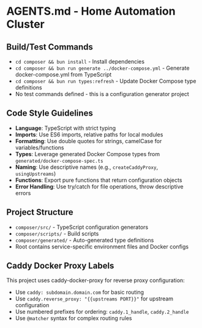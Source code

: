 # AGENTS.md - Home Automation Cluster

## Build/Test Commands
- `cd composer && bun install` - Install dependencies
- `cd composer && bun run generate ../docker-compose.yml` - Generate docker-compose.yml from TypeScript
- `cd composer && bun run types:refresh` - Update Docker Compose type definitions
- No test commands defined - this is a configuration generator project

## Code Style Guidelines
- **Language**: TypeScript with strict typing
- **Imports**: Use ES6 imports, relative paths for local modules
- **Formatting**: Use double quotes for strings, camelCase for variables/functions
- **Types**: Leverage generated Docker Compose types from `generated/docker-compose-spec.ts`
- **Naming**: Use descriptive names (e.g., `createCaddyProxy`, `usingUpstreams`)
- **Functions**: Export pure functions that return configuration objects
- **Error Handling**: Use try/catch for file operations, throw descriptive errors

## Project Structure
- `composer/src/` - TypeScript configuration generators
- `composer/scripts/` - Build scripts
- `composer/generated/` - Auto-generated type definitions
- Root contains service-specific environment files and Docker configs

## Caddy Docker Proxy Labels
This project uses caddy-docker-proxy for reverse proxy configuration:
- Use `caddy: subdomain.domain.com` for basic routing
- Use `caddy.reverse_proxy: "{{upstreams PORT}}"` for upstream configuration
- Use numbered prefixes for ordering: `caddy.1_handle`, `caddy.2_handle`
- Use `@matcher` syntax for complex routing rules